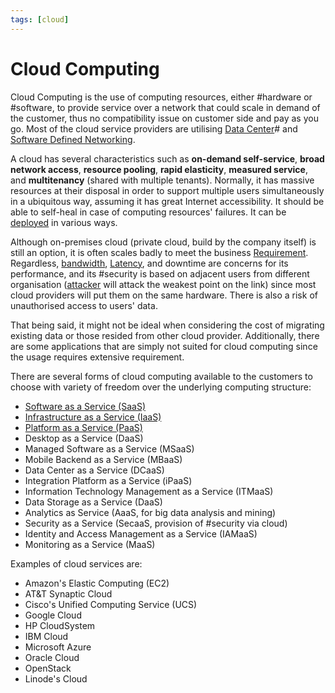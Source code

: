 ```yaml
---
tags: [cloud]
---
```


# Cloud Computing

Cloud Computing is the use of computing resources, either #hardware or
#software, to provide service over a network that could scale in demand of the
customer, thus no compatibility issue on customer side and pay as you go. Most
of the cloud service providers are utilising [Data Center](202210012205.md)# and
[Software Defined Networking](202110201128.md). 

A cloud has several characteristics such as **on-demand self-service**, **broad
network access**, **resource pooling**, **rapid elasticity**, **measured
service**, and **multitenancy** (shared with multiple tenants). Normally, it has
massive resources at their disposal in order to support multiple users
simultaneously in a ubiquitous way, assuming it has great Internet
accessibility. It should be able to self-heal in case of computing resources'
failures. It can be [deployed](202310311829.md) in various ways.

Although on-premises cloud (private cloud, build by the company itself) is still
an option, it is often scales badly to meet the business
[Requirement](202303251303.md). Regardless, [bandwidth](202304191208.md),
[Latency](202304111955.md), and downtime are concerns for its performance, and
its #security is based on adjacent users from different organisation
([attacker](202301021642.md) will attack the weakest point on the link) since
most cloud providers will put them on the same hardware. There is also a risk of
unauthorised access to users' data.

That being said, it might not be ideal when considering the cost of migrating
existing data or those resided from other cloud provider. Additionally, there
are some applications that are simply not suited for cloud computing since the
usage requires extensive requirement.

There are several forms of cloud computing available to the customers to choose
with variety of freedom over the underlying computing structure:
- [Software as a Service (SaaS)](202304161334.md)
- [Infrastructure as a Service (IaaS)](202310311819.md)
- [Platform as a Service (PaaS)](202310311815.md)
- Desktop as a Service (DaaS)
- Managed Software as a Service (MSaaS)
- Mobile Backend as a Service (MBaaS)
- Data Center as a Service (DCaaS)
- Integration Platform as a Service (iPaaS)
- Information Technology Management as a Service (ITMaaS)
- Data Storage as a Service (DaaS)
- Analytics as Service (AaaS, for big data analysis and mining)
- Security as a Service (SecaaS, provision of #security via cloud)
- Identity and Access Management as a Service (IAMaaS)
- Monitoring as a Service (MaaS)

Examples of cloud services are:
- Amazon's Elastic Computing (EC2)
- AT&T Synaptic Cloud
- Cisco's Unified Computing Service (UCS)
- Google Cloud
- HP CloudSystem
- IBM Cloud
- Microsoft Azure
- Oracle Cloud
- OpenStack
- Linode's Cloud
